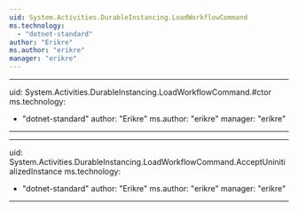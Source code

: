 ```yaml
---
uid: System.Activities.DurableInstancing.LoadWorkflowCommand
ms.technology: 
  - "dotnet-standard"
author: "Erikre"
ms.author: "erikre"
manager: "erikre"
---
```


---
uid: System.Activities.DurableInstancing.LoadWorkflowCommand.#ctor
ms.technology: 
  - "dotnet-standard"
author: "Erikre"
ms.author: "erikre"
manager: "erikre"
---

---
uid: System.Activities.DurableInstancing.LoadWorkflowCommand.AcceptUninitializedInstance
ms.technology: 
  - "dotnet-standard"
author: "Erikre"
ms.author: "erikre"
manager: "erikre"
---
